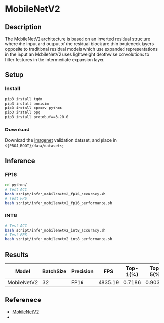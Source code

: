 # MobileNetV2

## Description

The MobileNetV2 architecture is based on an inverted residual structure where the input and output of the residual block are thin bottleneck layers opposite to traditional residual models which use expanded representations in the input an MobileNetV2 uses lightweight depthwise convolutions to filter features in the intermediate expansion layer.

## Setup

### Install

```bash
pip3 install tqdm
pip3 install onnxsim
pip3 install opencv-python
pip3 install ppq
pip3 install protobuf==3.20.0
```

### Download

Download the [imagenet](https://www.image-net.org/download.php) validation dataset, and place in `${PROJ_ROOT}/data/datasets`;

## Inference

### FP16

```bash
cd python/
# Test ACC
bash script/infer_mobilenetv2_fp16_accuracy.sh
# Test FPS
bash script/infer_mobilenetv2_fp16_performance.sh
```

### INT8

```bash
# Test ACC
bash script/infer_mobilenetv2_int8_accuracy.sh
# Test FPS
bash script/infer_mobilenetv2_int8_performance.sh
```

## Results

| Model       | BatchSize | Precision | FPS     | Top-1(%) | Top-5(%) |
| ----------- | --------- | --------- | ------- | -------- | -------- |
| MobileNetV2 | 32        | FP16      | 4835.19 | 0.7186   | 0.90316  |

## Referenece

- [MobileNetV2](https://arxiv.org/abs/1801.04381)
- 
